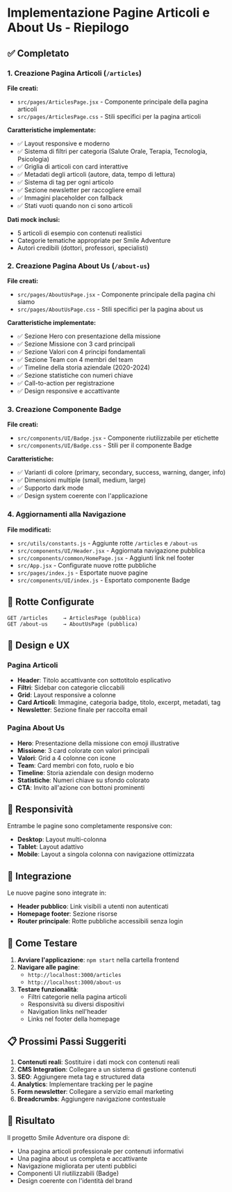 # Implementazione Pagine Articoli e About Us - Riepilogo

## ✅ Completato

### 1. Creazione Pagina Articoli (`/articles`)

**File creati:**
- `src/pages/ArticlesPage.jsx` - Componente principale della pagina articoli
- `src/pages/ArticlesPage.css` - Stili specifici per la pagina articoli

**Caratteristiche implementate:**
- ✅ Layout responsive e moderno
- ✅ Sistema di filtri per categoria (Salute Orale, Terapia, Tecnologia, Psicologia)
- ✅ Griglia di articoli con card interattive
- ✅ Metadati degli articoli (autore, data, tempo di lettura)
- ✅ Sistema di tag per ogni articolo
- ✅ Sezione newsletter per raccogliere email
- ✅ Immagini placeholder con fallback
- ✅ Stati vuoti quando non ci sono articoli

**Dati mock inclusi:**
- 5 articoli di esempio con contenuti realistici
- Categorie tematiche appropriate per Smile Adventure
- Autori credibili (dottori, professori, specialisti)

### 2. Creazione Pagina About Us (`/about-us`)

**File creati:**
- `src/pages/AboutUsPage.jsx` - Componente principale della pagina chi siamo
- `src/pages/AboutUsPage.css` - Stili specifici per la pagina about us

**Caratteristiche implementate:**
- ✅ Sezione Hero con presentazione della missione
- ✅ Sezione Missione con 3 card principali
- ✅ Sezione Valori con 4 principi fondamentali
- ✅ Sezione Team con 4 membri del team
- ✅ Timeline della storia aziendale (2020-2024)
- ✅ Sezione statistiche con numeri chiave
- ✅ Call-to-action per registrazione
- ✅ Design responsive e accattivante

### 3. Creazione Componente Badge

**File creati:**
- `src/components/UI/Badge.jsx` - Componente riutilizzabile per etichette
- `src/components/UI/Badge.css` - Stili per il componente Badge

**Caratteristiche:**
- ✅ Varianti di colore (primary, secondary, success, warning, danger, info)
- ✅ Dimensioni multiple (small, medium, large)
- ✅ Supporto dark mode
- ✅ Design system coerente con l'applicazione

### 4. Aggiornamenti alla Navigazione

**File modificati:**
- `src/utils/constants.js` - Aggiunte rotte `/articles` e `/about-us`
- `src/components/UI/Header.jsx` - Aggiornata navigazione pubblica
- `src/components/common/HomePage.jsx` - Aggiunti link nel footer
- `src/App.jsx` - Configurate nuove rotte pubbliche
- `src/pages/index.js` - Esportate nuove pagine
- `src/components/UI/index.js` - Esportato componente Badge

## 🎯 Rotte Configurate

```
GET /articles     → ArticlesPage (pubblica)
GET /about-us     → AboutUsPage (pubblica)
```

## 🎨 Design e UX

### Pagina Articoli
- **Header**: Titolo accattivante con sottotitolo esplicativo
- **Filtri**: Sidebar con categorie cliccabili
- **Grid**: Layout responsive a colonne
- **Card Articoli**: Immagine, categoria badge, titolo, excerpt, metadati, tag
- **Newsletter**: Sezione finale per raccolta email

### Pagina About Us
- **Hero**: Presentazione della missione con emoji illustrative
- **Missione**: 3 card colorate con valori principali
- **Valori**: Grid a 4 colonne con icone
- **Team**: Card membri con foto, ruolo e bio
- **Timeline**: Storia aziendale con design moderno
- **Statistiche**: Numeri chiave su sfondo colorato
- **CTA**: Invito all'azione con bottoni prominenti

## 📱 Responsività

Entrambe le pagine sono completamente responsive con:
- **Desktop**: Layout multi-colonna
- **Tablet**: Layout adattivo
- **Mobile**: Layout a singola colonna con navigazione ottimizzata

## 🔗 Integrazione

Le nuove pagine sono integrate in:
- **Header pubblico**: Link visibili a utenti non autenticati
- **Homepage footer**: Sezione risorse
- **Router principale**: Rotte pubbliche accessibili senza login

## 🚀 Come Testare

1. **Avviare l'applicazione**: `npm start` nella cartella frontend
2. **Navigare alle pagine**:
   - `http://localhost:3000/articles`
   - `http://localhost:3000/about-us`
3. **Testare funzionalità**:
   - Filtri categorie nella pagina articoli
   - Responsività su diversi dispositivi
   - Navigation links nell'header
   - Links nel footer della homepage

## 📋 Prossimi Passi Suggeriti

1. **Contenuti reali**: Sostituire i dati mock con contenuti reali
2. **CMS Integration**: Collegare a un sistema di gestione contenuti
3. **SEO**: Aggiungere meta tag e structured data
4. **Analytics**: Implementare tracking per le pagine
5. **Form newsletter**: Collegare a servizio email marketing
6. **Breadcrumbs**: Aggiungere navigazione contestuale

## 🎉 Risultato

Il progetto Smile Adventure ora dispone di:
- Una pagina articoli professionale per contenuti informativi
- Una pagina about us completa e accattivante
- Navigazione migliorata per utenti pubblici
- Componenti UI riutilizzabili (Badge)
- Design coerente con l'identità del brand
